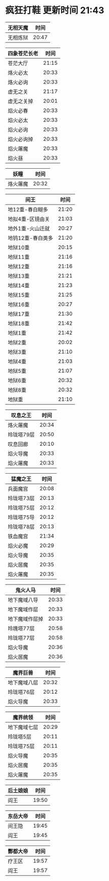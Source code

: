 # 疯狂打鞋 更新时间 21:43

| 无相天魔   | 时间    |
|--------|-------|
| 无相炼狱 | 20:47 |

| 四象苍茫长老   | 时间    |
|--------|-------|
| 苍茫大厅 | 21:15 |
| 烙火必太 | 20:33 |
| 烙火必询 | 20:33 |
| 虚无之关 | 21:17 |
| 虚无之关掉 | 20:01 |
| 焰火必春 | 20:33 |
| 焰火必太 | 20:33 |
| 焰火必询 | 20:33 |
| 焰火必询掉 | 20:33 |
| 焰火屠魔 | 20:33 |
| 焰火昼 | 20:33 |

| 妖瞳   | 时间    |
|--------|-------|
| 烙火屠魔 | 20:32 |

| 间王   | 时间    |
|--------|-------|
| 地12重-春白糊多 | 21:20 |
| 地拟4重-区镜由关 | 21:03 |
| 地外1重-火山迁就 | 20:27 |
| 地钨12重-春白类多 | 21:20 |
| 地狱10重 | 20:15 |
| 地狱11重 | 21:16 |
| 地狱12重 | 21:16 |
| 地狱13重 | 21:21 |
| 地狱14重 | 21:23 |
| 地狱15重 | 21:25 |
| 地狱16重 | 20:27 |
| 地狱17重 | 21:30 |
| 地狱18重 | 21:42 |
| 地狱1重 | 21:42 |
| 地狱2重 | 20:02 |
| 地狱3重 | 21:10 |
| 地狱4重 | 21:03 |
| 地狱5重 | 21:07 |
| 地狱6重 | 20:32 |
| 地狱8重 | 20:32 |
| 地狱重 | 21:10 |

| 叹息之王   | 时间    |
|--------|-------|
| 烙火屠魔 | 20:34 |
| 玲珑塔79层 | 20:50 |
| 叹息回廊 | 20:10 |
| 焰火导魔 | 20:33 |
| 焰火屠魔 | 20:33 |

| 猛魔之王   | 时间    |
|--------|-------|
| 兵面魔宫 | 20:08 |
| 玲珑塔73层 | 20:13 |
| 玲珑塔75层 | 20:12 |
| 玲珑塔75导 | 20:12 |
| 玲珑塔78层 | 20:13 |
| 铁血魔宫 | 21:34 |
| 焰火必魔 | 20:29 |
| 焰火导魔 | 20:35 |
| 焰火居魔 | 20:35 |
| 焰火屠魔 | 20:35 |

| 鬼火人马   | 时间    |
|--------|-------|
| 地下魔域八导 | 20:33 |
| 地下魔域作层 | 20:33 |
| 地下魔域作层掉 | 20:33 |
| 玲瑰塔77层 | 20:58 |
| 玲珑塔77层 | 20:58 |
| 焰火导魔 | 20:36 |
| 焰火居魔 | 20:36 |

| 魔界巨兽   | 时间    |
|--------|-------|
| 地下魔域八层 | 20:32 |
| 玲珑塔76层 | 20:12 |
| 焰火导魔 | 20:33 |

| 魔界统领   | 时间    |
|--------|-------|
| 地下魔域七层 | 20:29 |
| 玲珑塔5层 | 20:11 |
| 玲珑塔75层 | 20:11 |
| 焰火导魔 | 20:35 |
| 焰火居魔 | 20:35 |
| 焰火屠魔 | 20:35 |

| 后土娘娘   | 时间    |
|--------|-------|
| 阎王 | 19:50 |

| 东岳大帝   | 时间    |
|--------|-------|
| 间王隐 | 19:45 |
| 阎王 | 19:45 |

| 酆都大帝   | 时间    |
|--------|-------|
| 疗王区 | 19:57 |
| 阎王 | 19:57 |